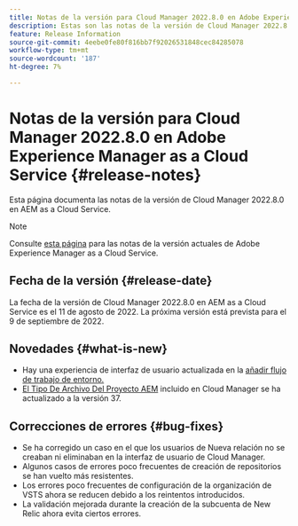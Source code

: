 ```yaml
---
title: Notas de la versión para Cloud Manager 2022.8.0 en Adobe Experience Manager as a Cloud Service
description: Estas son las notas de la versión de Cloud Manager 2022.8.0 en AEM as a Cloud Service.
feature: Release Information
source-git-commit: 4eebe0fe80f816bb7f92026531848cec84285078
workflow-type: tm+mt
source-wordcount: '187'
ht-degree: 7%

---
```



# Notas de la versión para Cloud Manager 2022.8.0 en Adobe Experience Manager as a Cloud Service {#release-notes}

Esta página documenta las notas de la versión de Cloud Manager 2022.8.0 en AEM as a Cloud Service.

>[!NOTE]
>
>Consulte [esta página](/help/release-notes/release-notes-cloud/release-notes-current.md) para las notas de la versión actuales de Adobe Experience Manager as a Cloud Service.

## Fecha de la versión {#release-date}

La fecha de la versión de Cloud Manager 2022.8.0 en AEM as a Cloud Service es el 11 de agosto de 2022. La próxima versión está prevista para el 9 de septiembre de 2022.

## Novedades {#what-is-new}

* Hay una experiencia de interfaz de usuario actualizada en la [añadir flujo de trabajo de entorno.](/help/implementing/cloud-manager/manage-environments.md)
* [El Tipo De Archivo Del Proyecto AEM](https://experienceleague.adobe.com/docs/experience-manager-core-components/using/developing/archetype/overview.html?lang=es) incluido en Cloud Manager se ha actualizado a la versión 37.

## Correcciones de errores {#bug-fixes}

* Se ha corregido un caso en el que los usuarios de Nueva relación no se creaban ni eliminaban en la interfaz de usuario de Cloud Manager.
* Algunos casos de errores poco frecuentes de creación de repositorios se han vuelto más resistentes.
* Los errores poco frecuentes de configuración de la organización de VSTS ahora se reducen debido a los reintentos introducidos.
* La validación mejorada durante la creación de la subcuenta de New Relic ahora evita ciertos errores.
